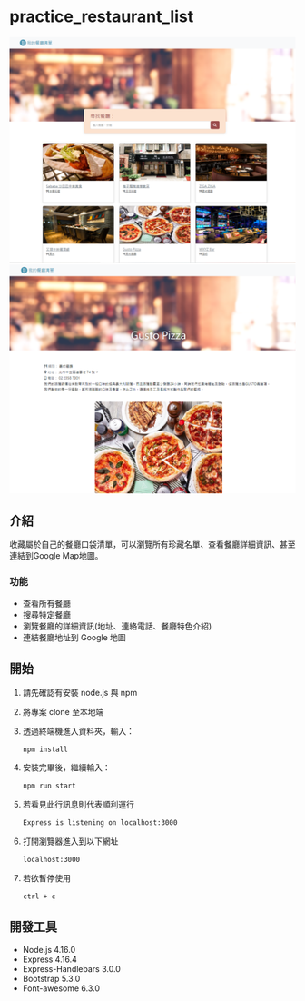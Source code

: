 # practice_restaurant_list

![Index page about Restaurant List](./public/image/01.png)
![Show page about Restaurant Information](./public/image/02.png)

## 介紹

收藏屬於自己的餐廳口袋清單，可以瀏覽所有珍藏名單、查看餐廳詳細資訊、甚至連結到Google Map地圖。

### 功能

- 查看所有餐廳
- 搜尋特定餐廳
- 瀏覽餐廳的詳細資訊(地址、連絡電話、餐廳特色介紹)
- 連結餐廳地址到 Google 地圖


## 開始

1. 請先確認有安裝 node.js 與 npm
2. 將專案 clone 至本地端
3. 透過終端機進入資料夾，輸入：

   ```bash
   npm install
   ```

4. 安裝完畢後，繼續輸入：

   ```bash
   npm run start
   ```

5. 若看見此行訊息則代表順利運行

   ```bash
   Express is listening on localhost:3000
   ```

6. 打開瀏覽器進入到以下網址

   ```bash
   localhost:3000
   ```
7. 若欲暫停使用

   ```bash
   ctrl + c
   ```

## 開發工具

- Node.js 4.16.0
- Express 4.16.4
- Express-Handlebars 3.0.0
- Bootstrap 5.3.0
- Font-awesome 6.3.0